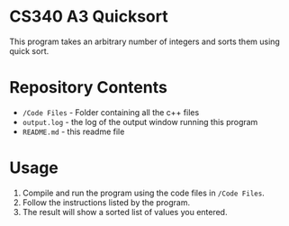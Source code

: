 # CS340 A3 Quicksort

This program takes an arbitrary number of integers and sorts them using quick sort.

# Repository Contents

- `/Code Files` - Folder containing all the c++ files
- `output.log` - the log of the output window running this program
- `README.md` - this readme file

# Usage

1. Compile and run the program using the code files in `/Code Files`.
2. Follow the instructions listed by the program.
3. The result will show a sorted list of values you entered.
